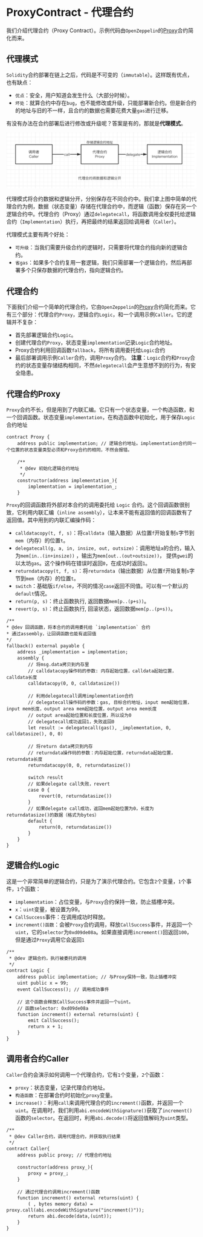 # ProxyContract - 代理合约

我们介绍代理合约（Proxy Contract）。示例代码由`OpenZeppelin`的[Proxy](https://github.com/OpenZeppelin/openzeppelin-contracts/blob/master/contracts/proxy/Proxy.sol)合约简化而来。


## 代理模式

`Solidity`合约部署在链上之后，代码是不可变的（`immutable`）。这样既有优点，也有缺点：

- `优点`：安全，用户知道会发生什么（大部分时候）。
- `坏处`：就算合约中存在`bug`，也不能修改或升级，只能部署新合约。但是新合约的地址与旧的不一样，且合约的数据也需要花费大量`gas`进行迁移。

有没有办法在合约部署后进行修改或升级呢？答案是有的，那就是**代理模式**。

![](https://github.com/WuEcho/knowldege/blob/main/%E6%99%BA%E8%83%BD%E5%90%88%E7%BA%A6/46_ProxyContract/image/proxy.png)

代理模式将合约数据和逻辑分开，分别保存在不同合约中。我们拿上图中简单的代理合约为例，数据（状态变量）存储在代理合约中，而逻辑（函数）保存在另一个逻辑合约中。代理合约（Proxy）通过`delegatecall`，将函数调用全权委托给逻辑合约（`Implementation`）执行，再把最终的结果返回给调用者（`Caller`）。

代理模式主要有两个好处：

- `可升级`：当我们需要升级合约的逻辑时，只需要将代理合约指向新的逻辑合约。
- `省gas`：如果多个合约复用一套逻辑，我们只需部署一个逻辑合约，然后再部署多个只保存数据的代理合约，指向逻辑合约。

## 代理合约

下面我们介绍一个简单的代理合约，它由`OpenZeppelin`的[Proxy]()合约简化而来。它有三个部分：代理合约`Proxy`，逻辑合约`Logic`，和一个调用示例`Caller`。它的逻辑并不复杂：

- 首先部署逻辑合约`Logic`。
- 创建代理合约`Proxy`，状态变量`implementation`记录`Logic`合约地址。
- Proxy合约利用回调函数`fallback`，将所有调用委托给`Logic`合约
- 最后部署调用示例`Caller`合约，调用`Proxy`合约。
**注意**：`Logic`合约和`Proxy`合约的状态变量存储结构相同，不然`delegatecall`会产生意想不到的行为，有安全隐患。

## 代理合约Proxy
`Proxy`合约不长，但是用到了内联汇编。它只有一个状态变量，一个构造函数，和一个回调函数。状态变量`implementation`，在构造函数中初始化，用于保存`Logic`合约地址

```
contract Proxy {
    address public implementation; // 逻辑合约地址。implementation合约同一个位置的状态变量类型必须和Proxy合约的相同，不然会报错。

    /**
     * @dev 初始化逻辑合约地址
     */
    constructor(address implementation_){
        implementation = implementation_;
    }
```

`Proxy`的回调函数将外部对本合约的调用委托给 `Logic` 合约。这个回调函数很别致，它利用内联汇编（`inline assembly`），让本来不能有返回值的回调函数有了返回值。其中用到的内联汇编操作码：

- `calldatacopy(t, f, s)`：将`calldata`（输入数据）从位置`f`开始复制`s`字节到`mem`（内存）的位置`t`。
- `delegatecall(g, a, in, insize, out, outsize)`：调用地址`a`的合约，输入为`mem[in..(in+insize))` ，输出为`mem[out..(out+outsize))`， 提供`gwei`的以太坊`gas`。这个操作码在错误时返回`0`，在成功时返回`1`。
- `returndatacopy(t, f, s)`：将`returndata`（输出数据）从位置`f`开始复制`s`字节到`mem`（内存）的位置`t`。
- `switch`：基础版`if/else`，不同的情况`case`返回不同值。可以有一个默认的`default`情况。
- `return(p, s)`：终止函数执行, 返回数据`mem[p..(p+s))`。
- `revert(p, s)`：终止函数执行, 回滚状态，返回数据`mem[p..(p+s))`。

```
/**
* @dev 回调函数，将本合约的调用委托给 `implementation` 合约
* 通过assembly，让回调函数也能有返回值
*/
fallback() external payable {
    address _implementation = implementation;
    assembly {
        // 将msg.data拷贝到内存里
        // calldatacopy操作码的参数: 内存起始位置，calldata起始位置，calldata长度
        calldatacopy(0, 0, calldatasize())

        // 利用delegatecall调用implementation合约
        // delegatecall操作码的参数：gas, 目标合约地址，input mem起始位置，input mem长度，output area mem起始位置，output area mem长度
        // output area起始位置和长度位置，所以设为0
        // delegatecall成功返回1，失败返回0
        let result := delegatecall(gas(), _implementation, 0, calldatasize(), 0, 0)

        // 将return data拷贝到内存
        // returndata操作码的参数：内存起始位置，returndata起始位置，returndata长度
        returndatacopy(0, 0, returndatasize())

        switch result
        // 如果delegate call失败，revert
        case 0 {
            revert(0, returndatasize())
        }
        // 如果delegate call成功，返回mem起始位置为0，长度为returndatasize()的数据（格式为bytes）
        default {
            return(0, returndatasize())
        }
    }
}
```

## 逻辑合约Logic
这是一个非常简单的逻辑合约，只是为了演示代理合约。它包含`2`个变量，`1`个事件，`1`个函数：

- `implementation`：占位变量，与`Proxy`合约保持一致，防止插槽冲突。
- `x`：`uint`变量，被设置为99。
- `CallSuccess`事件：在调用成功时释放。
- `increment()函数`：会被`Proxy`合约调用，释放`CallSuccess`事件，并返回一个`uint`，它的`selector`为`0xd09de08a`。如果直接调用`increment()`回返回`100`，但是通过`Proxy`调用它会返回`1`

```
/**
 * @dev 逻辑合约，执行被委托的调用
 */
contract Logic {
    address public implementation; // 与Proxy保持一致，防止插槽冲突
    uint public x = 99; 
    event CallSuccess(); // 调用成功事件

    // 这个函数会释放CallSuccess事件并返回一个uint。
    // 函数selector: 0xd09de08a
    function increment() external returns(uint) {
        emit CallSuccess();
        return x + 1;
    }
}
```

## 调用者合约Caller
`Caller`合约会演示如何调用一个代理合约，它有`1`个变量，`2`个函数：

- `proxy`：状态变量，记录代理合约地址。
- `构造函数`：在部署合约时初始化`proxy`变量。
- `increase()`：利用`call`来调用代理合约的`increment()`函数，并返回一个`uint`。在调用时，我们利用`abi.encodeWithSignature()`获取了`increment()`函数的`selector`。在返回时，利用`abi.decode()`将返回值解码为`uint`类型。

```
/**
 * @dev Caller合约，调用代理合约，并获取执行结果
 */
contract Caller{
    address public proxy; // 代理合约地址

    constructor(address proxy_){
        proxy = proxy_;
    }

    // 通过代理合约调用increment()函数
    function increment() external returns(uint) {
        ( , bytes memory data) = proxy.call(abi.encodeWithSignature("increment()"));
        return abi.decode(data,(uint));
    }
}
```

